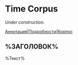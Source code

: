 # Time Corpus

*Under construction.*

[Аннотация](https://yes2helen.github.io/RuTimeCor/index.html)|[Подробности](https://yes2helen.github.io/RuTimeCor/details.html)|[Корпус](https://yes2helen.github.io/RuTimeCor/files.html)

## %ЗАГОЛОВОК%

%Текст%